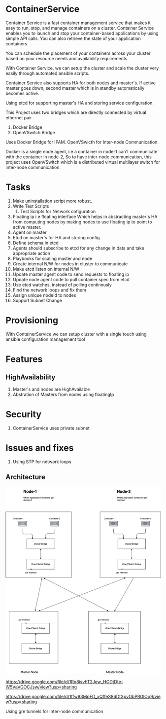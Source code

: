 # ContainerService
Container Service is a fast container management service that makes it easy to run, stop, and manage containers on a cluster.
Container Service enables you to launch and stop your container-based applications by using simple API calls. You can also retrieve the state of your application containers.

You can schedule the placement of your containers across your cluster based on your resource needs and availability requirements.

With Container Service, we can setup the cluster and scale the cluster very easily through automated ansible scripts.

Container Service also supports HA for both nodes and master's. If active master goes down, second master which is in standby automatically becomes active.

Using etcd for supporting master's HA and storing service configuration.

This Project uses two bridges which are directly connected by virtual ethernet pair

   1. Docker Bridge
   2. OpenVSwitch Bridge

Uses Docker Bridge for IPAM.
OpenVSwicth for Inter-node Communication.

Docker is a single node agent, i.e a container in node-1 can't communicate with the container in node-2, So to have inter-node communication, this project uses OpenVSwitch which is a distributed virtual multilayer switch for inter-node communication.



# Tasks

1. Make uninstallation script more robust.
2. Write Test Scripts
    1. Test Scripts for Network cofiguration
3. Floating ip i.e floating interface
    Which helps in abstracting master's HA from computing nodes by making nodes to use floating ip to point to active master.
4. Agent on master
5. Etcd on master's for HA and storing config
6. Define schema in etcd
7. Agents should subscribe to etcd for any change in data and take appropriate action
8. Playbooks for scaling master and node
9. Create internal N/W for nodes in cluster to communicate
10. Make etcd listen on internal N/W
11. Update master agent code to send requests to floating ip
12. Update node agent code to pull container spec from etcd
13. Use etcd watches, instead of polling continously
14. Find the network loops and fix them
15. Assign unique nodeId to nodes
16. Support Subnet Change

# Provisioning
With ContainerService we can setup cluster with a single touch using ansible configuration management tool

# Features
## HighAvailability

1. Master's and nodes are HighAvailable
2. Abstration of Masters from nodes using floatingIp

# Security

1. ContainerService uses private subnet


# Issues and fixes

1. Using STP for network loops

## Architecture

![alt text](https://github.com/kandulaganesh/ContainerService/blob/d98b71ee30155da02985b64d8c5d7b19346bebba/images/ContainerService.jpeg?raw=true)

https://drive.google.com/file/d/1Rq8isvhT2Jew_HODtDte-W5VaVGOCJsw/view?usp=sharing

https://drive.google.com/file/d/1ffw83MpED_xQffeS86DtXpvObPRGlOq9/view?usp=sharing

Using gre tunnels for inter-node communication
